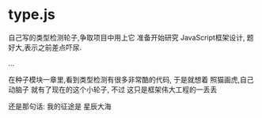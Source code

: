 # type.js
自己写的类型检测轮子,争取项目中用上它
准备开始研究 JavaScript框架设计, 题好大,表示之前差点吓尿. 

...

在种子模块一章里,看到类型检测有很多非常酷的代码, 于是就想着  照猫画虎,自己动脑子 
就有了现在的这个小轮子, 不过 这只是框架伟大工程的一丢丢

还是那句话:  我的征途是 星辰大海
